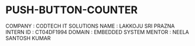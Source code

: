 # PUSH-BUTTON-COUNTER
COMPANY : CODTECH IT SOLUTIONS
NAME : LAKKOJU SRI PRAZNA
INTERN ID : CT04DF1994
DOMAIN : EMBEDDED SYSTEM
MENTOR : NEELA SANTOSH KUMAR
